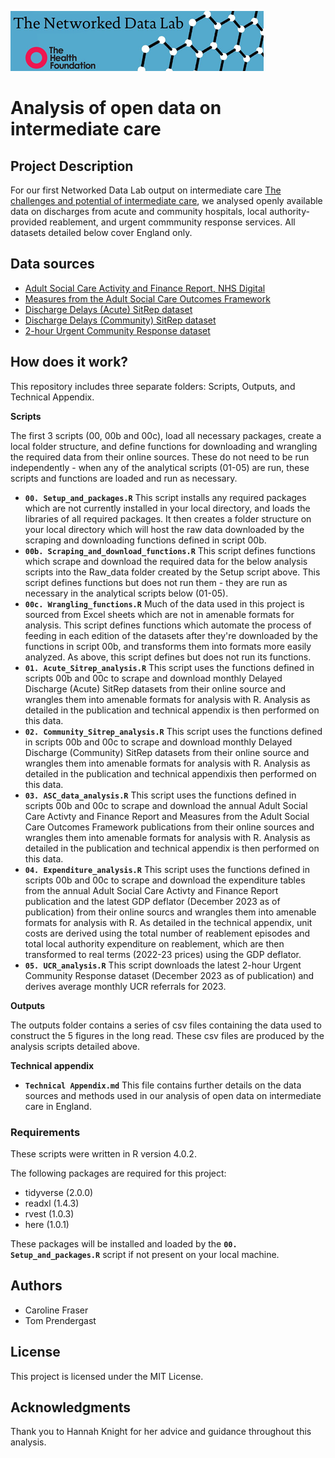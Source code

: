 ![plot](https://github.com/HFAnalyticsLab/Intermediate-care-open-data-clean/blob/main/ndlbanner.png)

# Analysis of open data on intermediate care

## Project Description

For our first Networked Data Lab output on intermediate care [The challenges and potential of intermediate care](https://www.health.org.uk/publications/long-reads/the-challenges-and-potential-of-intermediate-care), we analysed openly available data on discharges from acute and community hospitals, local authority-provided reablement, and urgent commmunity response services. All datasets detailed below cover England only. 

## Data sources
* [Adult Social Care Activity and Finance Report, NHS Digital](https://digital.nhs.uk/data-and-information/publications/statistical/adult-social-care-activity-and-finance-report)
* [Measures from the Adult Social Care Outcomes Framework](https://digital.nhs.uk/data-and-information/publications/statistical/adult-social-care-outcomes-framework-ascof)
* [Discharge Delays (Acute) SitRep dataset](https://www.england.nhs.uk/statistics/statistical-work-areas/discharge-delays-acute-data/)
* [Discharge Delays (Community) SitRep dataset](https://www.england.nhs.uk/statistics/statistical-work-areas/discharge-delays-community-data/)
* [2-hour Urgent Community Response dataset](https://www.england.nhs.uk/statistics/statistical-work-areas/2-hour-urgent-community-response/)

## How does it work?

This repository includes three separate folders: Scripts, Outputs, and Technical Appendix. 

**Scripts**

The first 3 scripts (00, 00b and 00c), load all necessary packages, create a local folder structure, and define functions for downloading and wrangling the required data from their online sources. These do not need to be run independently - when any of the analytical scripts (01-05) are run, these scripts and functions are loaded and run as necessary. 

* **`00. Setup_and_packages.R`** This script installs any required packages which are not currently installed in your local directory, and loads the libraries of all required packages. It then creates a folder structure on your local directory which will host the raw data downloaded by the scraping and downloading functions defined in script 00b.   
* **`00b. Scraping_and_download_functions.R`** This script defines functions which scrape and download the required data for the below analysis scripts into the Raw_data folder created by the Setup script above. This script defines functions but does not run them - they are run as necessary in the analytical scripts below (01-05).
* **`00c. Wrangling_functions.R`** Much of the data used in this project is sourced from Excel sheets which are not in amenable formats for analysis. This script defines functions which automate the process of feeding in each edition of the datasets after they're downloaded by the functions in script 00b, and transforms them into formats more easily analyzed. As above, this script defines but does not run its functions. 
* **`01. Acute_Sitrep_analysis.R`** This script uses the functions defined in scripts 00b and 00c to scrape and download monthly Delayed Discharge (Acute) SitRep datasets from their online source and wrangles them into amenable formats for analysis with R. Analysis as detailed in the publication and technical appendix is then performed on this data.  
* **`02. Community_Sitrep_analysis.R`** This script uses the functions defined in scripts 00b and 00c to scrape and download monthly Delayed Discharge (Community) SitRep datasets from their online source and wrangles them into amenable formats for analysis with R. Analysis as detailed in the publication and technical appendixis then performed on this data.  
* **`03. ASC_data_analysis.R`** This script uses the functions defined in scripts 00b and 00c to scrape and download the annual Adult Social Care Activty and Finance Report and Measures from the Adult Social Care Outcomes Framework publications from their online sources and wrangles them into amenable formats for analysis with R. Analysis as detailed in the publication and technical appendix is then performed on this data.  
* **`04. Expenditure_analysis.R`** This script uses the functions defined in scripts 00b and 00c to scrape and download the expenditure tables from the annual Adult Social Care Activty and Finance Report publication and the latest GDP deflator (December 2023 as of publication) from their online sourcs and wrangles them into amenable formats for analysis with R. As detailed in the technical appendix, unit costs are derived using the total number of reablement episodes and total local authority expenditure on reablement, which are then transformed to real terms (2022-23 prices) using the GDP deflator.  
* **`05. UCR_analysis.R`** This script downloads the latest 2-hour Urgent Community Response dataset (December 2023 as of publication) and derives average monthly UCR referrals for 2023. 


**Outputs**

The outputs folder contains a series of csv files containing the data used to construct the 5 figures in the long read. These csv files are produced by the analysis scripts detailed above.  

**Technical appendix**

* **`Technical Appendix.md`** This file contains further details on the data sources and methods used in our analysis of open data on intermediate care in England. 


### Requirements

These scripts were written in R version 4.0.2.

The following packages are required for this project:
* tidyverse (2.0.0)
* readxl (1.4.3) 
* rvest (1.0.3)
* here (1.0.1)

These packages will be installed and loaded by the **`00. Setup_and_packages.R`** script if not present on your local machine. 

## Authors

* Caroline Fraser
* Tom Prendergast

## License

This project is licensed under the MIT License.

## Acknowledgments

Thank you to Hannah Knight for her advice and guidance throughout this analysis.
